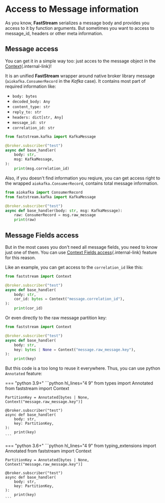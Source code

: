 # Access to Message information

As you know, **FastStream** serializes a message body and provides you access to it by function arguments. But sometimes you want to access to message_id, headers or other meta information.

## Message access

You can get it in a simple way too: just acces to the message object in the [Context](../getting-started/context/existed.md){.internal-link}!

It is an unified **FastStream** wrapper around native broker library message (`aiokafka.ConsumerRecord` in the *Kafka* case). It contains most part of required information like:

* `body: bytes`
* `decoded_body: Any`
* `content_type: str`
* `reply_to: str`
* `headers: dict[str, Any]`
* `message_id: str`
* `correlation_id: str`

```python hl_lines="1 6"
from faststream.kafka import KafkaMessage

@broker.subscriber("test")
async def base_handler(
    body: str,
    msg: KafkaMessage,
):
    print(msg.correlation_id)
```

Also, if you doesn't find information you reqiure, you can get access right to the wrapped `aiokafka.ConsumerRecord`, contains total message information.

```python hl_lines="6"
from aiokafka import ConsumerRecord
from faststream.kafka import KafkaMessage

@broker.subscriber("test")
async def base_handler(body: str, msg: KafkaMessage):
    raw: ConsumerRecord = msg.raw_message
    print(raw)
```

## Message Fields access

But in the most cases you don't need all message fields, you need to know just one of them. You can use [Context Fields access](../getting-started/context/fields.md){.internal-link} feature for this reason.

Like an example, you can get access to the `correlation_id` like this:

```python hl_lines="6"
from faststream import Context

@broker.subscriber("test")
async def base_handler(
    body: str,
    cor_id: bytes = Context("message.correlation_id"),
):
    print(cor_id)
```

Or even directly to the raw message partition key:

```python hl_lines="6"
from faststream import Context

@broker.subscriber("test")
async def base_handler(
    body: str,
    key: bytes | None = Context("message.raw_message.key"),
):
    print(key)
```

But this code is a too long to reuse it everywhere. Thus, you can use python `Annotated` feature:


=== "python 3.9+"
    ```python hl_lines="4 9"
    from types import Annotated
    from faststream import Context
    
    PartitionKey = Annotated[bytes | None, Context("message.raw_message.key")]

    @broker.subscriber("test")
    async def base_handler(
        body: str,
        key: PartitionKey,
    ):
        print(key)
    ```

=== "python 3.6+"
    ```python hl_lines="4 9"
    from typing_extensions import Annotated
    from faststream import Context
    
    PartitionKey = Annotated[bytes | None, Context("message.raw_message.key")]

    @broker.subscriber("test")
    async def base_handler(
        body: str,
        key: PartitionKey,
    ):
        print(key)
    ```
